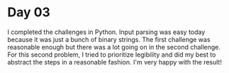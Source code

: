 # Day 03

I completed the challenges in Python. Input parsing was easy today because it was just a bunch of binary strings. The first challenge was reasonable enough but there was a lot going on in the second challenge. For this second problem, I tried to prioritize legibility and did my best to abstract the steps in a reasonable fashion. I'm very happy with the result!
